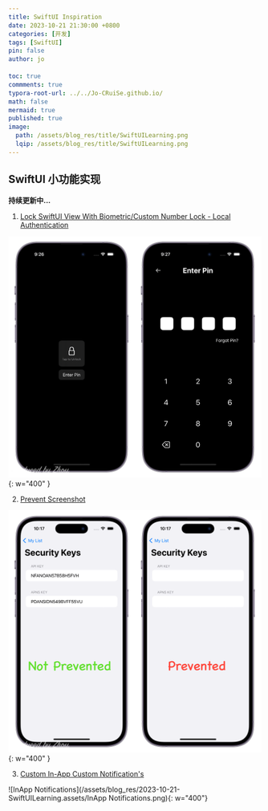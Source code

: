 ```yaml
---
title: SwiftUI Inspiration
date: 2023-10-21 21:30:00 +0800
categories: [开发]
tags: [SwiftUI]
pin: false
author: jo

toc: true
commments: true
typora-root-url: ../../Jo-CRuiSe.github.io/
math: false
mermaid: true
published: true
image: 
  path: /assets/blog_res/title/SwiftUILearning.png
  lqip: /assets/blog_res/title/SwiftUILearning.png
---
```


## SwiftUI 小功能实现

**持续更新中...**

1. [Lock SwiftUI View With Biometric/Custom Number Lock - Local Authentication](https://www.youtube.com/watch?v=H7LH5xYUn6s)

![LockSwiftUIView](/assets/blog_res/2023-10-21-SwiftUILearning.assets/LockSwiftUIView.png){: w="400" }

2. [Prevent Screenshot](https://www.youtube.com/watch?v=viao1kTWBoY)


![PreventScreenshot](/assets/blog_res/2023-10-21-SwiftUILearning.assets/PreventScreenshot.png){: w="400" }

3. [Custom In-App Custom Notification's](https://www.youtube.com/watch?v=MPp7b9bIUPY)

![InApp Notifications](/assets/blog_res/2023-10-21-SwiftUILearning.assets/InApp Notifications.png){: w="400"}
